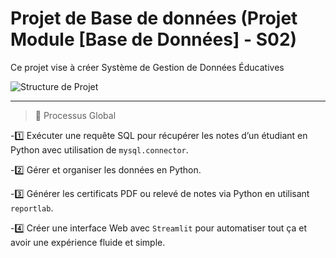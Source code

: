 # Projet de Base de données (Projet Module [Base de Données] - S02)
Ce projet vise à créer Système de Gestion de Données Éducatives 

![Structure de Projet](https://github.com/user-attachments/assets/94e11e5f-d0c1-4f83-81bb-49b25cc66faf)

---

> 📌 Processus Global

-1️⃣ Exécuter une requête SQL pour récupérer les notes d’un étudiant en Python avec utilisation de `mysql.connector`.

-2️⃣ Gérer et organiser les données en Python.

-3️⃣ Générer les certificats PDF ou relevé de notes via Python en utilisant `reportlab`.

-4️⃣ Créer une interface Web avec `Streamlit` pour automatiser tout ça et avoir une expérience fluide et simple.
